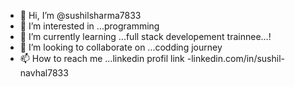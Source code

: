 - 👋 Hi, I’m @sushilsharma7833
- 👀 I’m interested in ...programming
- 🌱 I’m currently learning ...full stack developement trainnee...!
- 💞️ I’m looking to collaborate on ...codding journey
- 📫 How to reach me ...linkedin profil link -linkedin.com/in/sushil-navhal7833

<!---
sushilsharma7833/sushilsharma7833 is a ✨ special ✨ repository because its `README.md` (this file) appears on your GitHub profile.
You can click the Preview link to take a look at your changes.
--->
